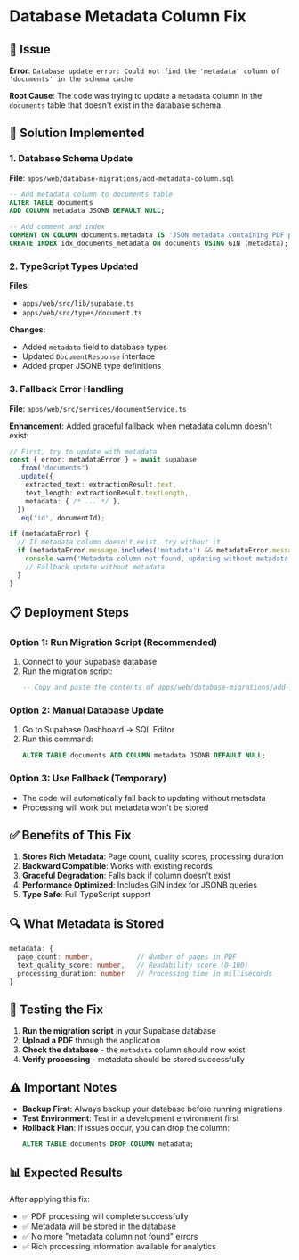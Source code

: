 # Database Metadata Column Fix

## 🚨 **Issue**
**Error**: `Database update error: Could not find the 'metadata' column of 'documents' in the schema cache`

**Root Cause**: The code was trying to update a `metadata` column in the `documents` table that doesn't exist in the database schema.

## 🔧 **Solution Implemented**

### 1. **Database Schema Update**
**File**: `apps/web/database-migrations/add-metadata-column.sql`

```sql
-- Add metadata column to documents table
ALTER TABLE documents 
ADD COLUMN metadata JSONB DEFAULT NULL;

-- Add comment and index
COMMENT ON COLUMN documents.metadata IS 'JSON metadata containing PDF processing information';
CREATE INDEX idx_documents_metadata ON documents USING GIN (metadata);
```

### 2. **TypeScript Types Updated**
**Files**: 
- `apps/web/src/lib/supabase.ts`
- `apps/web/src/types/document.ts`

**Changes**:
- Added `metadata` field to database types
- Updated `DocumentResponse` interface
- Added proper JSONB type definitions

### 3. **Fallback Error Handling**
**File**: `apps/web/src/services/documentService.ts`

**Enhancement**: Added graceful fallback when metadata column doesn't exist:

```typescript
// First, try to update with metadata
const { error: metadataError } = await supabase
  .from('documents')
  .update({
    extracted_text: extractionResult.text,
    text_length: extractionResult.textLength,
    metadata: { /* ... */ },
  })
  .eq('id', documentId);

if (metadataError) {
  // If metadata column doesn't exist, try without it
  if (metadataError.message.includes('metadata') && metadataError.message.includes('column')) {
    console.warn('Metadata column not found, updating without metadata');
    // Fallback update without metadata
  }
}
```

## 📋 **Deployment Steps**

### **Option 1: Run Migration Script (Recommended)**
1. Connect to your Supabase database
2. Run the migration script:
   ```sql
   -- Copy and paste the contents of apps/web/database-migrations/add-metadata-column.sql
   ```

### **Option 2: Manual Database Update**
1. Go to Supabase Dashboard → SQL Editor
2. Run this command:
   ```sql
   ALTER TABLE documents ADD COLUMN metadata JSONB DEFAULT NULL;
   ```

### **Option 3: Use Fallback (Temporary)**
- The code will automatically fall back to updating without metadata
- Processing will work but metadata won't be stored

## ✅ **Benefits of This Fix**

1. **Stores Rich Metadata**: Page count, quality scores, processing duration
2. **Backward Compatible**: Works with existing records
3. **Graceful Degradation**: Falls back if column doesn't exist
4. **Performance Optimized**: Includes GIN index for JSONB queries
5. **Type Safe**: Full TypeScript support

## 🔍 **What Metadata is Stored**

```typescript
metadata: {
  page_count: number,           // Number of pages in PDF
  text_quality_score: number,   // Readability score (0-100)
  processing_duration: number   // Processing time in milliseconds
}
```

## 🚀 **Testing the Fix**

1. **Run the migration script** in your Supabase database
2. **Upload a PDF** through the application
3. **Check the database** - the `metadata` column should now exist
4. **Verify processing** - metadata should be stored successfully

## ⚠️ **Important Notes**

- **Backup First**: Always backup your database before running migrations
- **Test Environment**: Test in a development environment first
- **Rollback Plan**: If issues occur, you can drop the column:
  ```sql
  ALTER TABLE documents DROP COLUMN metadata;
  ```

## 📊 **Expected Results**

After applying this fix:
- ✅ PDF processing will complete successfully
- ✅ Metadata will be stored in the database
- ✅ No more "metadata column not found" errors
- ✅ Rich processing information available for analytics
